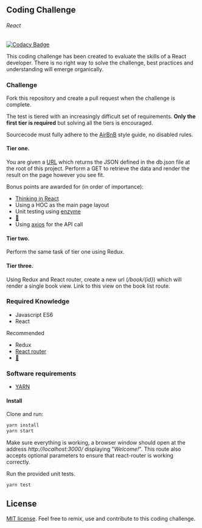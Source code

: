 ## Coding Challenge
###### React
[![Codacy Badge](https://api.codacy.com/project/badge/Grade/adac75195f2a465c92137cea62a924af)](https://www.codacy.com/app/0plus1/CodingChallenge-React?utm_source=github.com&amp;utm_medium=referral&amp;utm_content=0plus1/CodingChallenge-React&amp;utm_campaign=Badge_Grade)

This coding challenge has been created to evaluate the skills of a React developer.
There is no right way to solve the challenge, best practices and understanding will emerge organically.

### Challenge

Fork this repository and create a pull request when the challenge is complete.

The test is tiered with an increasingly difficult set of requirements. **Only the first tier is required** but solving all the tiers is encouraged.

Sourcecode must fully adhere to the [AirBnB](https://github.com/airbnb/javascript) style guide, no disabled rules.

#### Tier one.

You are given a [URL](https://my-json-server.typicode.com/0plus1/CodingChallenge-react/books) which returns the JSON defined in the db.json file at the root of this project.
Perform a GET to retrieve the data and render the result on the page however you see fit.

Bonus points are awarded for (in order of importance):

* [Thinking in React](https://reactjs.org/docs/thinking-in-react.html)
* Using a HOC as the main page layout
* Unit testing using [enzyme](https://airbnb.io/enzyme/)
* [💅](https://www.styled-components.com/)
* Using [axios](https://github.com/axios/axios) for the API call

#### Tier two.

Perform the same task of tier one using Redux.


#### Tier three.

Using Redux and React router, create a new url (_/book/{id}_) which will render a single book view.
Link to this view on the book list route.


### Required Knowledge

* Javascript ES6
* React

Recommended
* Redux
* [React router](https://reacttraining.com/react-router/) 
* [💅](https://github.com/styled-components/styled-components)

### Software requirements
* [YARN](https://yarnpkg.com/en/)

#### Install

Clone and run:

```bash 
yarn install
yarn start
```

Make sure everything is working, a browser window should open at the address _http://localhost:3000/_ displaying "_Welcome!_".
This route also accepts optional parameters to ensure that react-router is working correctly.

Run the provided unit tests.

```bash
yarn test
```

## License

[MIT license](http://opensource.org/licenses/MIT).
Feel free to remix, use and contribute to this coding challenge.
